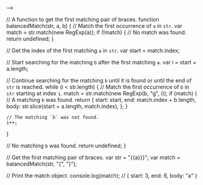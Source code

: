 <!-- # balanced-match

Match balanced string pairs, like `{` and `}` or `<b>` and `</b>`. Supports regular expressions as well!

[![build status](https://secure.travis-ci.org/juliangruber/balanced-match.svg)](http://travis-ci.org/juliangruber/balanced-match)
[![downloads](https://img.shields.io/npm/dm/balanced-match.svg)](https://www.npmjs.org/package/balanced-match)

[![testling badge](https://ci.testling.com/juliangruber/balanced-match.png)](https://ci.testling.com/juliangruber/balanced-match)

## Example

Get the first matching pair of braces:

```js
import liquidRegex from "liquid-regex";
var balanced = require('balanced-match')
const str = "{{a}}}";
const pattern = /\{([^\}]+)\}/;
const match = balanced(pattern, str.replace("{{", "").replace("}}", ""));
const str = "{{a}}}";
const match = liquidRegex(/\{([^\}]+)\}/, str);


console.log(match);
console.log(balanced('{', '}', 'pre{in{nested}}post'))
console.log(balanced('{', '}', 'pre{first}between{second}post'))
console.log(balanced(/\s+\{\s+/, /\s+\}\s+/, 'pre  {   in{nest}   }  post'))
```

The matches are:

```bash
$ node example.js
{ start: 3, end: 14, pre: 'pre', body: 'in{nested}', post: 'post' }
{ start: 3,
  end: 9,
  pre: 'pre',
  body: 'first',
  post: 'between{second}post' }
{ start: 3, end: 17, pre: 'pre', body: 'in{nest}', post: 'post' }
```

## API

### var m = balanced(a, b, str)

For the first non-nested matching pair of `a` and `b` in `str`, return an
object with those keys:

- **start** the index of the first match of `a`
- **end** the index of the matching `b`
- **pre** the preamble, `a` and `b` not included
- **body** the match, `a` and `b` not included
- **post** the postscript, `a` and `b` not included
console.log(match);


If there's no match, `undefined` will be returned.

const str = "{{a}}}";
const match = balanced("{", "}", str.replace("{{", "").replace("}}", ""));
<!-- If the `str` contains more `a` than `b` / there are unmatched pairs, the first match that was closed will be used. For example, `{{a}` will match `['{', 'a', '']` and `{a}}` will match `['', 'a', '}']`. -->

<!-- ### var r = balanced.range(a, b, str)

For the first non-nested matching pair of `a` and `b` in `str`, return an
array with indexes: `[ <a index>, <b index> ]`.

If there's no match, `undefined` will be returned.

If the `str` contains more `a` than `b` / there are unmatched pairs, the first match that was closed will be used. For example, `{{a}` will match `[ 1, 3 ]` and `{a}}` will match `[0, 2]`. -->
<!-- 
## Installation

With [npm](https://npmjs.org) do:

```bash
npm install balanced-match
```

## Security contact information

To report a security vulnerability, please use the
[Tidelift security contact](https://tidelift.com/security).
Tidelift will coordinate the fix and disclosure.

## License

(MIT)

Copyright (c) 2013 Julian Gruber &lt;julian@juliangruber.com&gt;

Permission is hereby granted, free of charge, to any person obtaining a copy of
this software and associated documentation files (the "Software"), to deal in
the Software without restriction, including without limitation the rights to
use, copy, modify, merge, publish, distribute, sublicense, and/or sell copies
of the Software, and to permit persons to whom the Software is furnished to do
so, subject to the following conditions:

The above copyright notice and this permission notice shall be included in all
copies or substantial portions of the Software.

THE SOFTWARE IS PROVIDED "AS IS", WITHOUT WARRANTY OF ANY KIND, EXPRESS OR
IMPLIED, INCLUDING BUT NOT LIMITED TO THE WARRANTIES OF MERCHANTABILITY,
FITNESS FOR A PARTICULAR PURPOSE AND NONINFRINGEMENT. IN NO EVENT SHALL THE
AUTHORS OR COPYRIGHT HOLDERS BE LIABLE FOR ANY CLAIM, DAMAGES OR OTHER
LIABILITY, WHETHER IN AN ACTION OF CONTRACT, TORT OR OTHERWISE, ARISING FROM,
OUT OF OR IN CONNECTION WITH THE SOFTWARE OR THE USE OR OTHER DEALINGS IN THE
SOFTWARE. --> -->
// A function to get the first matching pair of braces.
function balancedMatch(str, a, b) {
  // Match the first occurrence of `a` in `str`.
  var match = str.match(new RegExp(a));
  if (!match) {
    // No match was found.
    return undefined;
  }

  // Get the index of the first matching `a` in `str`.
  var start = match.index;

  // Start searching for the matching `b` after the first matching `a`.
  var i = start + a.length;

  // Continue searching for the matching `b` until it is found or until the end of `str` is reached.
  while (i < str.length) {
    // Match the first occurrence of `b` in `str` starting at index `i`.
    match = str.match(new RegExp(b, "g", i));
    if (match) {
      // A matching `b` was found.
      return {
        start: start,
        end: match.index + b.length,
        body: str.slice(start + a.length, match.index),
      };
    }

    // The matching `b` was not found.
    i++;
  }

  // No matching `b` was found.
  return undefined;
}

// Get the first matching pair of braces.
var str = "{{a}}}";
var match = balancedMatch(str, "{", "}");

// Print the match object.
console.log(match); // { start: 3, end: 6, body: "a" }
